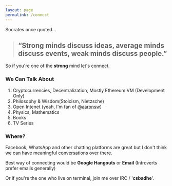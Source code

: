 ```yaml
---
layout: page
permalink: /connect
---
```


Socrates once  quoted...

>## “Strong minds discuss ideas, average minds discuss events, weak minds discuss people.” 

So if you're one of the **strong** mind let's connect.

### We Can Talk About

1. Cryptocurrencies, Decentralization, Mostly Ethereum VM (Development Only)
2. Philosophy & Wisdom(Stoicism, Nietzsche)
3. Open Intenet (yeah, I'm fan of [@aaronsw](https://en.wikipedia.org/wiki/Aaron_Swartz))
4. Physics, Mathematics
5. Books
6. TV Series 

### Where?

Facebook, WhatsApp and other chatting platforms are great but I don't think we can have meaningful conversations over there.

Best way of connecting would be **Google Hangouts** or **Email** (Introverts prefer emails generally)

Or if you're the one who live on terminal, join me over IRC / '**csbadhe**'.
